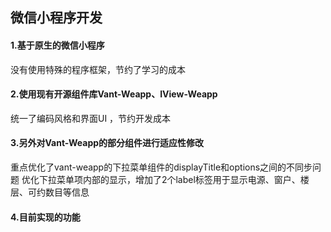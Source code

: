 ##  微信小程序开发

#### 1.基于原生的微信小程序

没有使用特殊的程序框架，节约了学习的成本

#### 2.使用现有开源组件库Vant-Weapp、IView-Weapp

统一了编码风格和界面UI ，节约开发成本

#### 3.另外对Vant-Weapp的部分组件进行适应性修改

重点优化了vant-weapp的下拉菜单组件的displayTitle和options之间的不同步问题
优化下拉菜单项内部的显示，增加了2个label标签用于显示电源、窗户、楼层、可约数目等信息

#### 4.目前实现的功能

